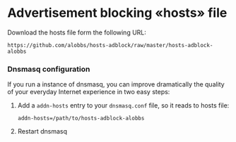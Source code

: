 # Advertisement blocking «hosts» file
Download the hosts file form the following URL:

```
https://github.com/alobbs/hosts-adblock/raw/master/hosts-adblock-alobbs
```

### Dnsmasq configuration
If you run a instance of dnsmasq, you can improve dramatically the quality of your everyday Internet experience in two easy steps:

1. Add a `addn-hosts` entry to your `dnsmasq.conf` file, so it reads to hosts file:

   ```
   addn-hosts=/path/to/hosts-adblock-alobbs
   ```
2. Restart dnsmasq
